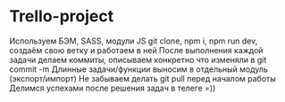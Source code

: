 # Trello-project
Используем БЭМ, SASS, модули JS
git clone, npm i, npm run dev, создаём свою ветку и работаем в ней
После выполнения каждой задачи делаем коммиты, описываем конкретно что изменяли в git commit -m
Длинные задачи/функции выносим в отдельный модуль (экспорт/импорт)
Не забываем делать git pull перед началом работы
Делимся успехами после решения задач в телеге =))
